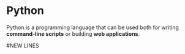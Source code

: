 # Python

Python is a programming language that can be used both for writing **command-line scripts** or building **web applications**.

#NEW LINES







    